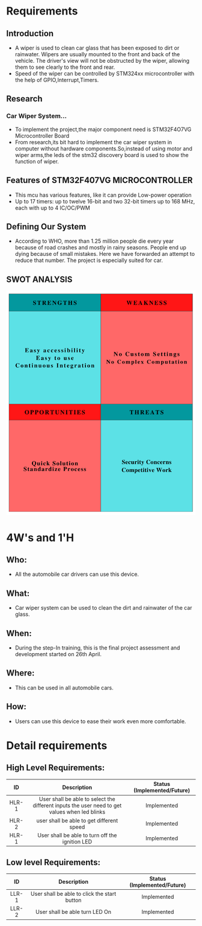# Requirements
## Introduction
 * A wiper is used to clean car glass that has been exposed to dirt or rainwater. Wipers are usually mounted to the front and back of the vehicle. The driver's view will not be obstructed by the wiper, allowing them to see clearly to the front and rear.
 * Speed of the wiper can be controlled by STM324xx microcontroller with the help of GPIO,Interrupt,Timers.

## Research
### Car Wiper System...
* To implement the project,the major component need is STM32F4O7VG Microcontroller Board
* From research,its bit hard to implement the car wiper system in computer without hardware components.So,instead of using motor and wiper arms,the leds of the stm32 discovery board is used to show the function of wiper.

## Features of STM32F407VG MICROCONTROLLER
* This mcu has various features, like it can provide Low-power operation
* Up to 17 timers: up to twelve 16-bit and two 32-bit timers up to 168 MHz, each with up to 4 IC/OC/PWM

## Defining Our System
* According to WHO, more than 1.25 million people die every year because of road crashes and mostly in rainy seasons. People end up dying because of small mistakes. Here we have forwarded an attempt to reduce that number. The project is especially suited for car.


## SWOT ANALYSIS
![image](https://github.com/Suneesh-S/M2_Automatic-Exhaust-Fan/blob/038d15ecd7fb61d6a0f9cf42dbd3ece575f59a97/1_Requirements/SWOT%20analysis.png)

# 4W&#39;s and 1&#39;H

## Who:

* All the automobile car drivers can use this device.

## What:

* Car wiper system can be used to clean the dirt and rainwater of the car glass.

## When:

* During the step-In training, this is the final project assessment and development started on 26th April.

## Where:

* This can be used in all automobile cars.

## How:

* Users can use this device to ease their work even more comfortable.

# Detail requirements
## High Level Requirements:

| ID | Description | Status (Implemented/Future)
|:---:|:---:|:---:|
|HLR-1| User shall be able to select the different inputs the user need to get values when led blinks |Implemented|
|HLR-2| user shall be able to get different speed |Implemented|
|HLR-1| User shall be able to turn off the ignition LED |Implemented|



##  Low level Requirements:

| ID | Description | Status (Implemented/Future)
|:---:|:---:|:---:|
|LLR-1| User shall be able to click the start button |Implemented|
|LLR-2| User shall be able turn LED On |Implemented|

